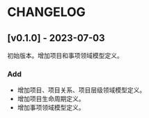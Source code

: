# CHANGELOG

## [v0.1.0] - 2023-07-03

初始版本。增加项目和事项领域模型定义。

### Add

- 增加项目、项目关系、项目层级领域模型定义。
- 增加项目生命周期定义。
- 增加事项领域模型定义。

